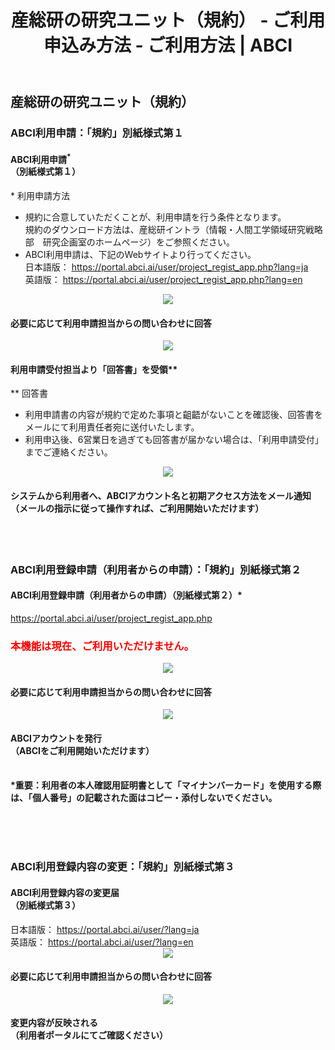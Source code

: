 ﻿---
layout: ja/how_to_use/member
title: 産総研の研究ユニット（規約） - ご利用申込み方法 - ご利用方法 | ABCI
permalink: /ja/how_to_use/member.html
---

<h2 class="h2">産総研の研究ユニット（規約）</h2>


<h3 class="h3">ABCI利用申請：「規約」別紙様式第１</h3>

<div class="bubble">
<h4 class="h4">ABCI利用申請<sup>*</sup><br />（別紙様式第１）</h4>

<div style="text-align:left;">* 利用申請方法</div>
<ul class="number_ul">
<li class="number">規約に合意していただくことが、利用申請を行う条件となります。<br />規約のダウンロード方法は、産総研イントラ（情報・人間工学領域研究戦略部　研究企画室のホームページ）をご参照ください。</li>

<!--li class="number">
<div>パスワード<input id="temp_pass" type="text" name="temp_pass" value=""><span id="pass_submit">認証</span></div>
(パスワードを入力して、「認証」すると、規約がダウンロードできます。)<br />
<div id="use_guide">
<a href="javascript::;" id="use_guide_down1"><u>利用規約ダウンロード[PDF 160KB]</u></a><br />
</div>
</li-->
<li class="number">
  ABCI利用申請は、下記のWebサイトより行ってください。<br />
  日本語版： <a href="https://portal.abci.ai/user/project_regist_app.php?lang=ja" target="_blank"><u>https://portal.abci.ai/user/project_regist_app.php?lang=ja</u></a><br />
  英語版： <a href="https://portal.abci.ai/user/project_regist_app.php?lang=en" target="_blank"><u>https://portal.abci.ai/user/project_regist_app.php?lang=en</u></a><br />
</li>
</ul>
</div>     

<div align="center"><img src="../../img/how_to_use/d_arrow.gif" /></div>
<div class="bubble">
<h4 class="h4">必要に応じて利用申請担当からの問い合わせに回答</h4>
</div>
<div align="center"><img src="../../img/how_to_use/d_arrow.gif" /></div>
<div class="bubble">
<h4 class="h4">利用申請受付担当より「回答書」を受領**</h4>
<div style="text-align:left;">** 回答書</div>
<ul class="number_ul">
<li class="number">利用申請書の内容が規約で定めた事項と齟齬がないことを確認後、回答書をメールにて利用責任者宛に送付いたします。</li>
<li class="number">利用申込後、6営業日を過ぎても回答書が届かない場合は、「利用申請受付」までご連絡ください。</li>
</ul>
</div>
<div align="center"><img src="../../img/how_to_use/d_arrow.gif" /></div>
<div class="bubble">
<h4 class="h4">システムから利用者へ、ABCIアカウント名と初期アクセス方法をメール通知<br />（メールの指示に従って操作すれば、ご利用開始いただけます）</h4>
</div>


<br /><br />
<h3 class="h3">ABCI利用登録申請（利用者からの申請）：「規約」別紙様式第２</h3>

<div class="bubble">
<h4 class="h4">ABCI利用登録申請（利用者からの申請）（別紙様式第２）*</h4>
<a href="https://portal.abci.ai/user/project_regist_app.php" target="_blank"><u>https://portal.abci.ai/user/project_regist_app.php</u></a><br />

<h3><span style="color:#F00">本機能は現在、ご利用いただけません。</span></h3>

</div>
<div align="center"><img src="../../img/how_to_use/d_arrow.gif" /></div>
<div class="bubble">
<h4 class="h4">必要に応じて利用申請担当からの問い合わせに回答</h4>
</div>
<div align="center"><img src="../../img/how_to_use/d_arrow.gif" /></div>

<div class="bubble">
<h4 class="h4">ABCIアカウントを発行<br />（ABCIをご利用開始いただけます）</h4>

</div><br />
<strong>*重要：利用者の本人確認用証明書として「マイナンバーカード」を使用する際は、「個人番号」の記載された面はコピー・添付しないでください。</strong>


<br /><br /><br />
<h3 class="h3">ABCI利用登録内容の変更：「規約」別紙様式第３</h3>
<div class="bubble">
<h4 class="h4">ABCI利用登録内容の変更届<br />（別紙様式第３）</h4>
  日本語版： <a href="https://portal.abci.ai/user/?lang=ja" target="_blank"><u>https://portal.abci.ai/user/?lang=ja</u></a><br />
  英語版： <a href="https://portal.abci.ai/user/?lang=en" target="_blank"><u>https://portal.abci.ai/user/?lang=en</u></a><br />
</div>
<div align="center"><img src="../../img/how_to_use/d_arrow.gif" /></div>
<div class="bubble">
<h4 class="h4">必要に応じて利用申請担当からの問い合わせに回答</h4>
</div>
<div align="center"><img src="../../img/how_to_use/d_arrow.gif" /></div>

<div class="bubble">
<h4 class="h4">変更内容が反映される<br />（利用者ポータルにてご確認ください）</h4>
</div>


